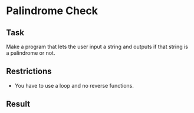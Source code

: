 # Palindrome Check

## Task

Make a program that lets the user input a string and outputs if that string is a palindrome or not.

## Restrictions

- You have to use a loop and no reverse functions.

## Result
